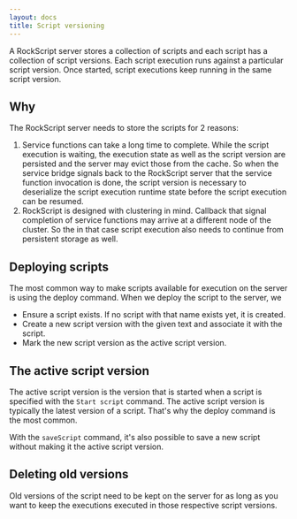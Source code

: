 ```yaml
---
layout: docs
title: Script versioning
---
```


A RockScript server stores a collection of scripts and each script has a collection
of script versions.  Each script execution runs against a particular script version.
Once started, script executions keep running in the same script version.

## Why

The RockScript server needs to store the scripts for 2 reasons:

1. Service functions can take a long time to complete.  While the script execution 
 is waiting, the execution state as well as the script version are persisted and 
 the server may evict those from the cache.  So when the service bridge signals 
 back to the RockScript server that the service function invocation is done, 
 the script version is necessary to deserialize the script execution runtime 
 state before the script execution can be resumed.
2. RockScript is designed with clustering in mind.  Callback that signal completion 
 of service functions may arrive at a different node of the cluster.  So the 
 in that case script execution also needs to continue from persistent storage 
 as well.

## Deploying scripts

The most common way to make scripts available for execution on the server is 
using the deploy command.   When we deploy the script to the server, we 

* Ensure a script exists. If no script with that name exists yet, it is created.
* Create a new script version with the given text and associate it with the script.
* Mark the new script version as the active script version.  
  
## The active script version 

The active script version is the version that is started when a script 
is specified with the `Start script` command.  The active script version 
is typically the latest version of a script.  That's why the deploy command 
is the most common.

With the `saveScript` command, it's also possible to save a new script without 
making it the active script version.

## Deleting old versions

Old versions of the script need to be kept on the server for as long as you 
want to keep the executions executed in those respective script versions.
